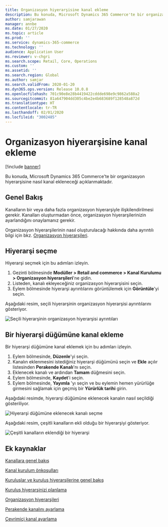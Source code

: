 ```yaml
---
title: Organizasyon hiyerarşisine kanal ekleme
description: Bu konuda, Microsoft Dynamics 365 Commerce'te bir organizasyon hiyerarşisine nasıl kanal ekleneceği açıklanmaktadır.
author: samjarawan
manager: annbe
ms.date: 01/27/2020
ms.topic: article
ms.prod: ''
ms.service: dynamics-365-commerce
ms.technology: ''
audience: Application User
ms.reviewer: v-chgri
ms.search.scope: Retail, Core, Operations
ms.custom: ''
ms.assetid: ''
ms.search.region: Global
ms.author: samjar
ms.search.validFrom: 2020-01-20
ms.dyn365.ops.version: Release 10.0.8
ms.openlocfilehash: 701c90e8e28b4419422cddde698e9c9862a588a2
ms.sourcegitcommit: 81a647904dd305c4be2e4b683689f128548a872d
ms.translationtype: HT
ms.contentlocale: tr-TR
ms.lasthandoff: 02/01/2020
ms.locfileid: "3002485"
---
```

# <a name="add-a-channel-to-an-organizational-hierarchy"></a>Organizasyon hiyerarşisine kanal ekleme


[!include [banner](includes/banner.md)]

Bu konuda, Microsoft Dynamics 365 Commerce'te bir organizasyon hiyerarşisine nasıl kanal ekleneceği açıklanmaktadır.

## <a name="overview"></a>Genel Bakış

Kanalların bir veya daha fazla organizasyon hiyerarşiyle ilişkilendirilmesi gerekir. Kanalları oluşturmadan önce, organizasyon hiyerarşilerinizin ayarlandığını onaylamanız gerekir.  

Organizasyon hiyerarşilerinin nasıl oluşturulacağı hakkında daha ayrıntılı bilgi için bkz. [Organizasyon hiyerarşileri](channels-org-hierarchies.md).

## <a name="select-a-hierarchy"></a>Hiyerarşi seçme

Hiyerarşi seçmek için bu adımları izleyin.

1. Gezinti bölmesinde **Modüller \> Retail and commerce \> Kanal Kurulumu \> Organizasyon hiyerarşileri**'ne gidin.
1. Listeden, kanalı ekleyeceğiniz organizasyon hiyerarşisini seçin.
1. Eylem bölmesinde hiyerarşi ayrıntılarını görüntülemek için **Görüntüle**'yi seçin.

Aşağıdaki resim, seçili hiyerarşinin organizasyon hiyerarşisi ayrıntılarını gösteriyor.

![Seçili hiyerarşinin organizasyon hiyerarşisi ayrıntıları](media/channel-add-to-org-hierarchy-1.png)

## <a name="add-a-channel-to-a-hierachy-node"></a>Bir hiyerarşi düğümüne kanal ekleme

Bir hiyerarşi düğümüne kanal eklemek için bu adımları izleyin.

1. Eylem bölmesinde, **Düzenle**'yi seçin.
1. Kanalın eklenmesini istediğiniz hiyerarşi düğümünü seçin ve **Ekle** açılır listesinden **Perakende Kanalı**'nı seçin. 
1. Eklenecek kanalı ve ardından **Tamam** düğmesini seçin.
1. Eylem bölmesinde, **Kaydet**'i seçin.
1. Eylem bölmesinde, **Yayımla** 'yı seçin ve bu eylemin hemen yürürlüğe girmesini sağlamak için geçmiş bir **Yürürlük tarihi** girin.

Aşağıdaki resimde, hiyerarşi düğümüne eklenecek kanalın nasıl seçildiği gösteriliyor.

![Hiyerarşi düğümüne eklenecek kanalı seçme](media/channel-add-to-org-hierarchy-2.png)

Aşağıdaki resim, çeşitli kanalların ekli olduğu bir hiyerarşiyi gösteriyor.

![Çeşitli kanalların eklendiği bir hiyerarşi](media/channel-add-to-org-hierarchy-3.png)

## <a name="additional-resources"></a>Ek kaynaklar

[Kanallara genel bakış](channels-overview.md)

[Kanal kurulum önkoşulları](channels-prerequisites.md)

[Kuruluşlar ve kuruluş hiyerarşilerine genel bakış](../fin-ops-core/fin-ops/organization-administration/organizations-organizational-hierarchies.md?toc=/dynamics365/commerce/toc.json)

[Kuruluş hiyerarşinizi planlama](../fin-ops-core/fin-ops/organization-administration/plan-organizational-hierarchy.md?toc=/dynamics365/commerce/toc.json)

[Organizasyon hiyerarşileri](channels-org-hierarchies.md)

[Perakende kanalını ayarlama](channel-setup-retail.md)
    
[Çevrimiçi kanal ayarlama](channel-setup-online.md)
